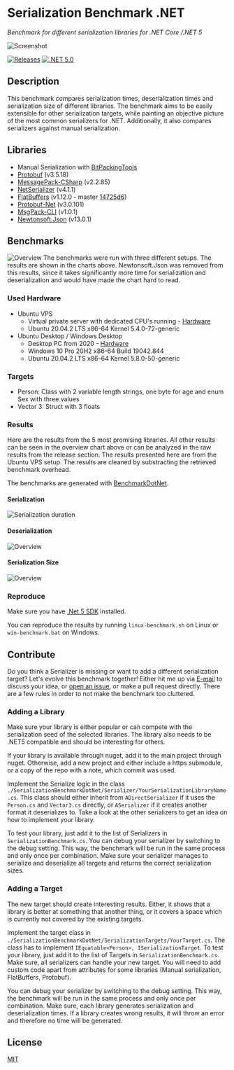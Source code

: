 # Serialization Benchmark .NET

*Benchmark for different serialization libraries for .NET Core /.NET 5*

![Screenshot](./Docs/screenshot.png)

[![Releases](https://img.shields.io/github/release/JohannesDeml/SerializationBenchmarkDotNet/all.svg)](../../releases) [![.NET 5.0](https://img.shields.io/badge/.NET-5.0-blueviolet.svg)](https://dotnet.microsoft.com/download/dotnet/5.0)

## Description

This benchmark compares serialization times, deserialization times and serialization size of different libraries. The benchmark aims to be easily extensible for other serialization targets, while painting an objective picture of the most common serializers for .NET. Additionally, it also compares serializers against manual serialization.

## Libraries

* Manual Serialization with [BitPackingTools](https://github.com/emotitron/BitpackingTools)
* [Protobuf](https://github.com/protocolbuffers/protobuf) (v3.5.18)
* [MessagePack-CSharp](https://github.com/neuecc/MessagePack-CSharp) (v2.2.85)
* [NetSerializer](https://github.com/tomba/netserializer) (v4.1.1)
* [FlatBuffers](https://github.com/google/flatbuffers) (v1.12.0 - master [14725d6](https://github.com/google/flatbuffers/commit/14725d6c3b901f210ee08715fb5c359369bcf3ef))
* [Protobuf-Net](https://github.com/protobuf-net/protobuf-net) (v3.0.101)
* [MsgPack-CLI](https://github.com/msgpack/msgpack-cli) (v1.0.1)
* [Newtonsoft.Json](https://github.com/JamesNK/Newtonsoft.Json) (v13.0.1)

## Benchmarks

![Overview](./Docs/sbn-overview-1.0.0-2-rows.png)
The benchmarks were run with three different setups. The results are shown in the charts above. Newtonsoft.Json was removed from this results, since it takes significantly more time for serialization and deserialization and would have made the chart hard to read.

### Used Hardware

* Ubuntu VPS
  * Virtual private server with dedicated CPU's running - [Hardware](https://www.netcup.eu/bestellen/produkt.php?produkt=2624)
  * Ubuntu 20.04.2 LTS x86-64 Kernel 5.4.0-72-generic
* Ubuntu Desktop / Windows Desktop
  * Desktop PC from 2020 - [Hardware](https://pcpartpicker.com/user/JohannesDeml/saved/zz7yK8)
  * Windows 10 Pro 20H2 x86-64 Build 19042.844
  * Ubuntu 20.04.2 LTS x86-64 Kernel 5.8.0-50-generic

### Targets
* Person: Class with 2 variable length strings, one byte for age and enum Sex with three values
* Vector 3: Struct with 3 floats

### Results
Here are the results from the 5 most promising libraries. All other results can be seen in the overview chart above or can be analyzed in the raw results from the release section. The results presented here are from the Ubuntu VPS setup. The results are cleaned by substracting the retrieved benchmark overhead.  

The benchmarks are generated with [BenchmarkDotNet](https://github.com/dotnet/BenchmarkDotNet).

#### Serialization
![Serialization duration](./Docs/sbn-serialize-1.0.0.png)
#### Deserialization
![Overview](./Docs/sbn-deserialize-1.0.0.png)
#### Serialization Size
![Overview](./Docs/sbn-datasize-1.0.0.png)

### Reproduce

Make sure you have [.Net 5 SDK](https://dotnet.microsoft.com/download) installed.  

You can reproduce the results by running `linux-benchmark.sh` on Linux or `win-benchmark.bat` on Windows.

## Contribute

Do you think a Serializer is missing or want to add a different serialization target? Let's evolve this benchmark together! Either hit me up via [E-mail](mailto:public@deml.io) to discuss your idea, or [open an issue](../../issues), or make a pull request directly. There are a few rules in order to not make the benchmark too cluttered.

### Adding a Library

Make sure your library is either popular or can compete with the serialization seed of the selected libraries. The library also needs to be .NET5 compatible and should be interesting for others.

If your library is available through nuget, add it to the main project through nuget. Otherwise, add a new project and either include a https submodule, or a copy of the repo with a note, which commit was used.

Implement the Serialize logic in the class `./SerializationBenchmarkDotNet/Serializer/YourSerializationLibraryName.cs`. This class should either inherit from `ADirectSerializer` if it uses the `Person.cs` and `Vector3.cs` directly, or `ASerializer` if it creates another format it deserializes to. Take a look at the other serializers to get an idea on how to implement your library.

To test your library, just add it to the list of Serializers in `SerializationBenchmark.cs`. You can debug your serializer by switching to the debug setting. This way, the benchmark will be run in the same process and only once per combination. Make sure your serializer manages to serialize and deserialize all targets and returns the correct serialization sizes.

### Adding a Target

The new target should create interesting results. Either, it shows that a library is better at something that another thing, or it covers a space which is currently not covered by the existing targets.

Implement the target class in `./SerializationBenchmarkDotNet/SerializationTargets/YourTarget.cs`. The class has to implement `IEquatable<Person>, ISerializationTarget`.  To test your library, just add it to the list of Targets in `SerializationBenchmark.cs`. Make sure, all serializers can handle your new target. You will need to add custom code apart from attributes for some libraries (Manual serialization, FlatBuffers, Protobuf).

You can debug your serializer by switching to the debug setting. This way, the benchmark will be run in the same process and only once per combination. Make sure, each library generates serialization and deserialization times. If a library creates wrong results, it will throw an error and therefore no time will be generated.

## License

[MIT](./LICENSE)